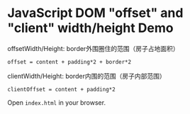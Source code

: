 JavaScript DOM "offset" and "client" width/height Demo
=====================================================

offsetWidth/Height: border外围圈住的范围（房子占地面积） 

```
offset = content + padding*2 + border*2 
```

clientWidth/Height: border内围的范围（房子内部范围）

```
clientOffset = content + padding*2
```

Open `index.html` in your browser.
